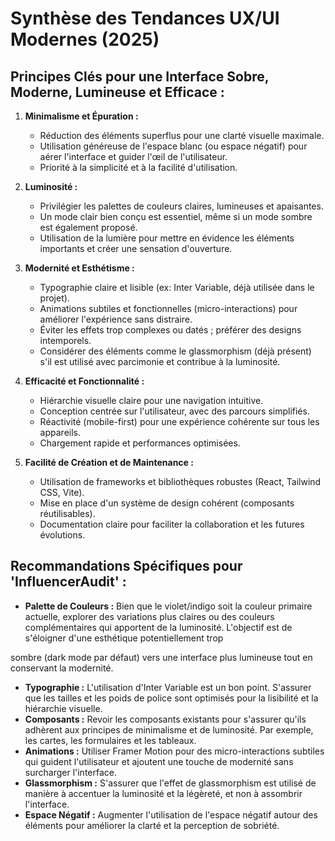 # Synthèse des Tendances UX/UI Modernes (2025)

## Principes Clés pour une Interface Sobre, Moderne, Lumineuse et Efficace :

1.  **Minimalisme et Épuration :**
    *   Réduction des éléments superflus pour une clarté visuelle maximale.
    *   Utilisation généreuse de l'espace blanc (ou espace négatif) pour aérer l'interface et guider l'œil de l'utilisateur.
    *   Priorité à la simplicité et à la facilité d'utilisation.

2.  **Luminosité :**
    *   Privilégier les palettes de couleurs claires, lumineuses et apaisantes.
    *   Un mode clair bien conçu est essentiel, même si un mode sombre est également proposé.
    *   Utilisation de la lumière pour mettre en évidence les éléments importants et créer une sensation d'ouverture.

3.  **Modernité et Esthétisme :**
    *   Typographie claire et lisible (ex: Inter Variable, déjà utilisée dans le projet).
    *   Animations subtiles et fonctionnelles (micro-interactions) pour améliorer l'expérience sans distraire.
    *   Éviter les effets trop complexes ou datés ; préférer des designs intemporels.
    *   Considérer des éléments comme le glassmorphism (déjà présent) s'il est utilisé avec parcimonie et contribue à la luminosité.

4.  **Efficacité et Fonctionnalité :**
    *   Hiérarchie visuelle claire pour une navigation intuitive.
    *   Conception centrée sur l'utilisateur, avec des parcours simplifiés.
    *   Réactivité (mobile-first) pour une expérience cohérente sur tous les appareils.
    *   Chargement rapide et performances optimisées.

5.  **Facilité de Création et de Maintenance :**
    *   Utilisation de frameworks et bibliothèques robustes (React, Tailwind CSS, Vite).
    *   Mise en place d'un système de design cohérent (composants réutilisables).
    *   Documentation claire pour faciliter la collaboration et les futures évolutions.

## Recommandations Spécifiques pour 'InfluencerAudit' :

*   **Palette de Couleurs :** Bien que le violet/indigo soit la couleur primaire actuelle, explorer des variations plus claires ou des couleurs complémentaires qui apportent de la luminosité. L'objectif est de s'éloigner d'une esthétique potentiellement trop 


sombre (dark mode par défaut) vers une interface plus lumineuse tout en conservant la modernité.
*   **Typographie :** L'utilisation d'Inter Variable est un bon point. S'assurer que les tailles et les poids de police sont optimisés pour la lisibilité et la hiérarchie visuelle.
*   **Composants :** Revoir les composants existants pour s'assurer qu'ils adhèrent aux principes de minimalisme et de luminosité. Par exemple, les cartes, les formulaires et les tableaux.
*   **Animations :** Utiliser Framer Motion pour des micro-interactions subtiles qui guident l'utilisateur et ajoutent une touche de modernité sans surcharger l'interface.
*   **Glassmorphism :** S'assurer que l'effet de glassmorphism est utilisé de manière à accentuer la luminosité et la légèreté, et non à assombrir l'interface.
*   **Espace Négatif :** Augmenter l'utilisation de l'espace négatif autour des éléments pour améliorer la clarté et la perception de sobriété.

